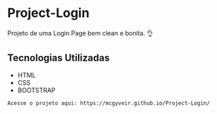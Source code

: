 # Project-Login
Projeto de uma Login Page bem clean e bonita. :ok_hand: 


## Tecnologias Utilizadas

 - HTML
 - CSS
 - BOOTSTRAP

```
Acesse o projeto aqui: https://mcgyveir.github.io/Project-Login/

```

